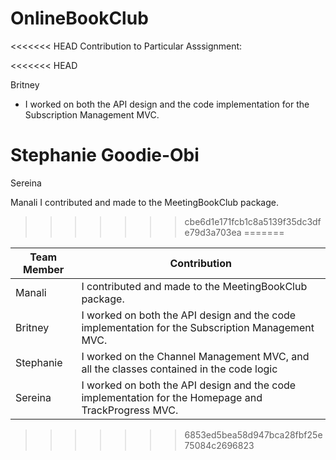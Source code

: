 # OnlineBookClub

<<<<<<< HEAD
Contribution to Particular Asssignment:

<<<<<<< HEAD


Britney
- I worked on both the API design and the code implementation for the Subscription Management MVC.

Stephanie Goodie-Obi
=======
Sereina


Manali
I contributed and made to the MeetingBookClub package. 
>>>>>>> cbe6d1e171fcb1c8a5139f35dc3dfe79d3a703ea
=======


| Team Member | Contribution |
| -------- | ------- |
| Manali  |   I contributed and made to the MeetingBookClub package.  |
| Britney | I worked on both the API design and the code implementation for the Subscription Management MVC.     |
| Stephanie    | I worked on the Channel Management MVC, and all the classes contained in the code logic    |
| Sereina    | I worked on both the API design and the code implementation for the Homepage and TrackProgress MVC.    |


>>>>>>> 6853ed5bea58d947bca28fbf25e75084c2696823
